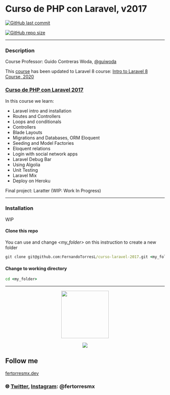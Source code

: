 # Curso de PHP con Laravel, v2017

<a href="https://github.com/FernandoTorresL/curso-laravel-2017/commits/main" target="_blank">![GitHub last commit](https://img.shields.io/github/last-commit/FernandoTorresL/curso-laravel-2017)</a>

<a href="https://github.com/FernandoTorresL/curso-laravel-2017" target="_blank">![GitHub repo size](https://img.shields.io/github/repo-size/FernandoTorresL/curso-laravel-2017)</a>

---

### Description
Course Professor: Guido Contreras Woda, [@guiwoda](https://twitter.com/guiwoda)

This [course](https://platzi.com/clases/curso-php-laravel-2017/) has been updated to Laravel 8 course:
[Intro to Laravel 8 Course, 2020](https://platzi.com/cursos/intro-laravel)


### [Curso de PHP con Laravel 2017](https://platzi.com/clases/curso-php-laravel-2017/)
In this course we learn:

- Laravel intro and installation
- Routes and Controllers
- Loops and conditionals
- Controllers
- Blade Layouts
- Migrations and Databases, ORM Eloquent
- Seeding and Model Factories
- Eloquent relations
- Login with social network apps
- Laravel Debug Bar
- Using Algolia
- Unit Testing
- Laravel Mix
- Deploy on Heroku

Final project: Laratter (WIP: Work In Progress)

---

### Installation
WIP
#### Clone this repo

You can use and change *_<my_folder>_* on this instruction to create a new folder

```cmd
git clone git@github.com:FernandoTorresL/curso-laravel-2017.git <my_folder>
```

#### Change to working directory

```cmd
cd <my_folder>
```
---

<div align="center">
    <a href="https://fertorresmx.dev/">
      <img height="150em" src="https://raw.githubusercontent.com/FernandoTorresL/FernandoTorresL/main/media/FerTorres-dev1.png">
  </a>
</div>

<p align="center">
    <a href="https://www.buymeacoffee.com/fertorresmx"><img src="https://img.buymeacoffee.com/button-api/?text=Buy me a coffee&emoji=&slug=fertorresmx&button_colour=5F7FFF&font_colour=ffffff&font_family=Poppins&outline_colour=000000&coffee_colour=FFDD00"></a>
</p>

## Follow me 
[fertorresmx.dev](https://fertorresmx.dev/)

### :globe_with_meridians: [Twitter](https://twitter.com/FerTorresMx), [Instagram](https://www.instagram.com/fertorresmx/): @fertorresmx

